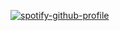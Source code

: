 [![spotify-github-profile](https://spotify-github-profile.kittinanx.com/api/view?uid=31kz335wxwqmxnhbanengctquizi&cover_image=true&theme=novatorem&show_offline=false&background_color=521d1d&interchange=false&bar_color=916c6c&bar_color_cover=false)](https://spotify-github-profile.kittinanx.com/api/view?uid=31kz335wxwqmxnhbanengctquizi&redirect=true)
